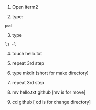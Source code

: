 1. Open iterm2

2. type: 

```
pwd
```

3. type 
```
ls -l 
```

4. touch hello.txt

5. repeat 3rd step

6. type mkdir (short for make directory)

7. repeat 3rd step

8. mv hello.txt github [mv is for move]

9. cd github [ cd is for change directory]